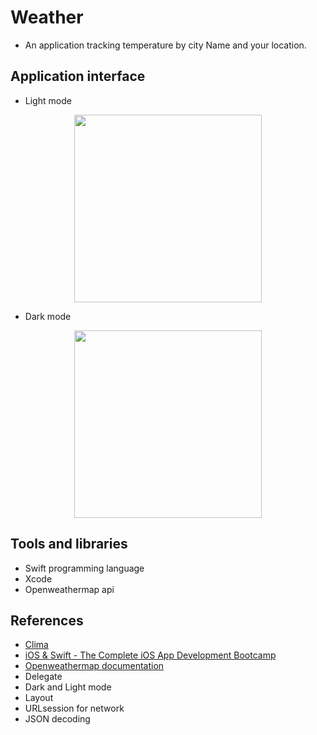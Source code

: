 # Weather
- An application tracking temperature by city Name and your location.

## Application interface
- Light mode
<p align="center">
 <img src="https://user-images.githubusercontent.com/43954674/129365589-f8e94359-3c55-4bd5-a50c-8a830d37f2e7.png" width="300">
</p>

- Dark mode
<p align="center">
 <img src="https://user-images.githubusercontent.com/43954674/129365556-be8a6717-ca04-4760-9d33-806fc3a6abb0.png" width="300">
</p>

## Tools and libraries
- Swift programming language
- Xcode
- Openweathermap api

## References
- [Clima](https://github.com/appbrewery/Clima-iOS13)
- [iOS & Swift - The Complete iOS App Development Bootcamp](https://www.udemy.com/course/ios-13-app-development-bootcamp)
- [Openweathermap documentation](https://openweathermap.org/current)
- Delegate
- Dark and Light mode
- Layout
- URLsession for network
- JSON decoding



